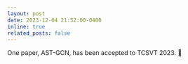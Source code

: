 ```yaml
---
layout: post
date: 2023-12-04 21:52:00-0400
inline: true
related_posts: false
---
```


One paper, AST-GCN, has been accepted to TCSVT 2023.  🤩

